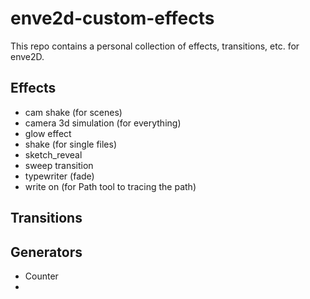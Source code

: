 # enve2d-custom-effects


This repo contains a personal collection of effects, transitions, etc. for enve2D.


## Effects
- cam shake (for scenes)
- camera 3d simulation (for everything)
- glow effect
- shake (for single files)
- sketch_reveal
- sweep transition
- typewriter (fade)
- write on (for Path tool to tracing the path)

## Transitions


## Generators
- Counter
- 